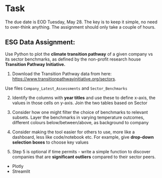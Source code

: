 # Task

The due date is EOD Tuesday, May 28.
The key is to keep it simple, no need to over-think anything. 
The assignment should only take a couple of hours.

## ESG Data Assignment:

Use Python to plot the __climate transition pathway__ of a given company vs its sector benchmarks, as defined by the non-profit research house **Transition Pathway Initiative.**

1. Download the Transition Pathway data from here: https://www.transitionpathwayinitiative.org/sectors. 

Use files `Company_Latest_Assessments` and `Sector_Benchmarks`

2. Identify the columns with __year titles__ and use these to define x-axis, the values in those cells on y-axis. Join the two tables based on Sector

3. Consider how one might filter the choice of benchmarks to relevant subsets. Layer the benchmarks in varying temperature outcomes, different colours below/between/above, as background to company

4. Consider making the tool easier for others to use, more like a dashboard, less like code/notebook etc. For example, give __drop-down selection boxes__ to choose key values

5. Step 5 is optional if time permits -  write a simple function to discover companies that are **significant outliers** compared to their sector peers.

* Plotly 
* Streamlit
